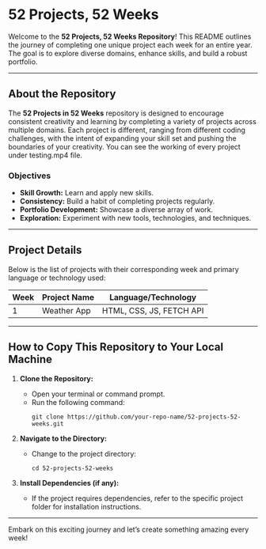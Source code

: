 # 52 Projects, 52 Weeks

Welcome to the **52 Projects, 52 Weeks Repository**! This README outlines the journey of completing one unique project each week for an entire year. The goal is to explore diverse domains, enhance skills, and build a robust portfolio.

---

## About the Repository

The **52 Projects in 52 Weeks** repository is designed to encourage consistent creativity and learning by completing a variety of projects across multiple domains. Each project is different, ranging from different coding challenges, with the intent of expanding your skill set and pushing the boundaries of your creativity. You can see the working of every project under testing.mp4 file.

### Objectives

- **Skill Growth:** Learn and apply new skills.
- **Consistency:** Build a habit of completing projects regularly.
- **Portfolio Development:** Showcase a diverse array of work.
- **Exploration:** Experiment with new tools, technologies, and techniques.

---

## Project Details

Below is the list of projects with their corresponding week and primary language or technology used:

| Week | Project Name | Language/Technology      |
| ---- | ------------ | ------------------------ |
| 1    | Weather App  | HTML, CSS, JS, FETCH API |

---

## How to Copy This Repository to Your Local Machine

1. **Clone the Repository:**

   - Open your terminal or command prompt.
   - Run the following command:
     ```
     git clone https://github.com/your-repo-name/52-projects-52-weeks.git
     ```

2. **Navigate to the Directory:**

   - Change to the project directory:
     ```
     cd 52-projects-52-weeks
     ```

3. **Install Dependencies (if any):**

   - If the project requires dependencies, refer to the specific project folder for installation instructions.

---

Embark on this exciting journey and let’s create something amazing every week!

